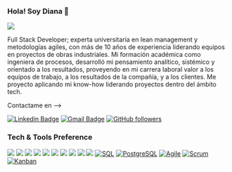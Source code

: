 ### Hola! Soy Diana 👋

<img src = "https://res.cloudinary.com/dbgpp8nla/image/upload/v1670289508/m2ixnbbrl5gsemw3ju0c.png">

Full Stack Developer; experta universitaria en lean management y metodologías agiles, con más de 10 años de experiencia liderando equipos en proyectos de obras industriales.
Mi formación académica como ingeniera de procesos, desarrolló mi pensamiento analítico, sistémico y orientado a los resultados, proveyendo en mi carrera laboral valor a los equipos de trabajo, a los resultados de la compañía, y a los clientes. Me proyecto aplicando mi know-how liderando proyectos dentro del ámbito tech.


Contactame en -->

[![Linkedin Badge](https://img.shields.io/badge/-dianaterragno-blue?style=flat&logo=Linkedin&logoColor=white&link=https://www.linkedin.com/in/diana-terragno/)](https://www.linkedin.com/in/diana-terragno/)
[![Gmail Badge](https://img.shields.io/badge/-dianaterragno-c14438?style=flat&logo=Gmail&logoColor=white&link=mailto:dianaterragno@gmail.com)](mailto:dianaterragno@gmail.com)
[![GitHub followers](https://img.shields.io/github/followers/diaterra.svg?style=social&label=Follow&maxAge=2592000)](https://github.com/Diaterra?tab=followers)

### Tech & Tools Preference

<img src = "https://img.shields.io/badge/-HTML5-E34F26?style=flat&logo=html5&logoColor=white"> <img src = "https://img.shields.io/badge/-CSS3-1572B6?style=flat&logo=css3&logoColor=white"> <img src="https://img.shields.io/badge/-Bootstrap-563D7C?style=flat&logo=bootstrap&logoColor=white"> <img src="https://img.shields.io/badge/-JavaScript-eed718?style=flat&logo=javascript&logoColor=ffffff">
<img src="https://img.shields.io/badge/-React-000000?style=flat&logo=react&logoColor=00c8ff">
<img src="https://img.shields.io/badge/-Express.js-787878?style=flat">
<img src="https://img.shields.io/badge/-Node.js-3C873A?style=flat&logo=Node.js&logoColor=white">
<img src="http://img.shields.io/badge/-Git-F1502F?style=flat&logo=git&logoColor=FFFFFF">
<img src="http://img.shields.io/badge/-Github-000000?style=flat&logo=github&logoColor=FFFFFF">
<img src="http://img.shields.io/badge/-VS%20Code-007ACC?style=flat&logo=visual%20studio%20code&logoColor=white">
  [![SQL](https://img.shields.io/badge/-SQL-orange?style=flat&logo=sql&link=https://github.com/Quananhle)](https://github.com/Quananhle)
  [![PostgreSQL](https://img.shields.io/badge/-PostgreSQL-blue?style=flat&logo=postgresql&link=https://github.com/Quananhle)](https://github.com/Quananhle)
  [![Agile](https://img.shields.io/badge/Agile-blue?style=flat&logo=Agile&logoColor=white&link=https://github.com/Quananhle "Agile")](https://github.com/Quananhle) [![Scrum](https://img.shields.io/badge/Scrum-green?style=flat&logo=Scrum&logoColor=white&link=https://github.com/Quananhle "Scrum")](https://github.com/Quananhle) [![Kanban](https://img.shields.io/badge/Kanban-red?style=flat&logo=Kanban&logoColor=white&link=https://github.com/Quananhle "Kanban")](https://github.com/Quananhle)



<!--
**Diaterra/Diaterra** is a ✨ _special_ ✨ repository because its `README.md` (this file) appears on your GitHub profile.

Here are some ideas to get you started:


- 🔭 I’m currently working on ...
- 🌱 I’m currently learning ...
- 👯 I’m looking to collaborate on ...
- 🤔 I’m looking for help with ...
- 💬 Ask me about ...
- 📫 How to reach me: ...
- 😄 Pronouns: ...
- ⚡ Fun fact: ...
-->
